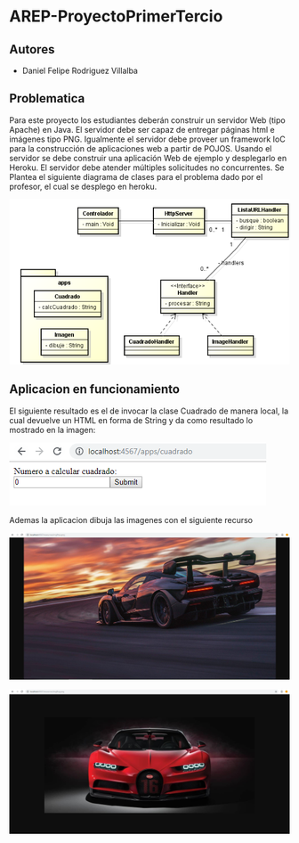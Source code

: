 # AREP-ProyectoPrimerTercio

## Autores 
* Daniel Felipe Rodriguez Villalba

## Problematica
Para este proyecto los estudiantes deberán construir un servidor Web (tipo Apache) en Java. El servidor debe ser capaz de entregar páginas html e imágenes tipo PNG. Igualmente el servidor debe proveer un framework IoC para la construcción de aplicaciones web a partir de POJOS. Usando el servidor se debe construir una aplicación Web de ejemplo y desplegarlo en Heroku. El servidor debe atender múltiples solicitudes no concurrentes.
Se Plantea el siguiente diagrama de clases para el problema dado por el profesor, el cual se desplego en heroku.

![Imagenes](https://github.com/danielrodriguezvillalba/AREP-ProyectoPrimerTercio/blob/master/resources/Diagrama.PNG)

## Aplicacion en funcionamiento

El siguiente resultado es el de invocar la clase Cuadrado de manera local, la cual devuelve un HTML en forma de String y da como resultado lo mostrado en la imagen:

![Imagenes](https://github.com/danielrodriguezvillalba/AREP-ProyectoPrimerTercio/blob/master/resources/cuadrado.PNG)

Ademas la aplicacion dibuja las imagenes con el siguiente recurso

![Imagenes](https://github.com/danielrodriguezvillalba/AREP-ProyectoPrimerTercio/blob/master/resources/Img1.PNG)

![Imagenes](https://github.com/danielrodriguezvillalba/AREP-ProyectoPrimerTercio/blob/master/resources/Img2.PNG)
